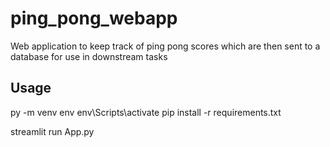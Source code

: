 # ping_pong_webapp
Web application to keep track of ping pong scores which are then sent to a database for use in downstream tasks


## Usage
py -m venv env
env\Scripts\activate
pip install -r requirements.txt

streamlit run App.py
